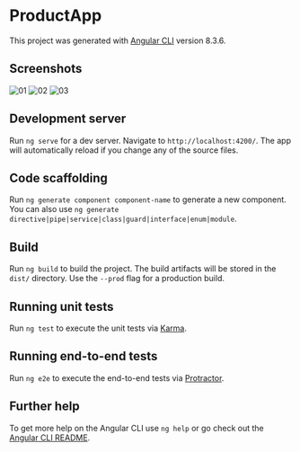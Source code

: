 # ProductApp

This project was generated with [Angular CLI](https://github.com/angular/angular-cli) version 8.3.6.

## Screenshots

![01](https://user-images.githubusercontent.com/13722768/66852390-3e6a7900-ef53-11e9-92aa-a0f575bd86f7.png)
![02](https://user-images.githubusercontent.com/13722768/66852391-3e6a7900-ef53-11e9-997f-de37c2605327.png)
![03](https://user-images.githubusercontent.com/13722768/66852392-3f030f80-ef53-11e9-97c8-c983e75085bf.png)

## Development server

Run `ng serve` for a dev server. Navigate to `http://localhost:4200/`. The app will automatically reload if you change any of the source files.

## Code scaffolding

Run `ng generate component component-name` to generate a new component. You can also use `ng generate directive|pipe|service|class|guard|interface|enum|module`.

## Build

Run `ng build` to build the project. The build artifacts will be stored in the `dist/` directory. Use the `--prod` flag for a production build.

## Running unit tests

Run `ng test` to execute the unit tests via [Karma](https://karma-runner.github.io).

## Running end-to-end tests

Run `ng e2e` to execute the end-to-end tests via [Protractor](http://www.protractortest.org/).

## Further help

To get more help on the Angular CLI use `ng help` or go check out the [Angular CLI README](https://github.com/angular/angular-cli/blob/master/README.md).
